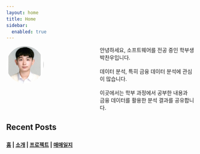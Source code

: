 ```yaml
---
layout: home
title: Home
sidebar:
  enabled: true
---
```


<div style="
    display: grid;
    grid-template-columns: auto 150px 1fr;
    align-items: start;
    gap: 0;
    margin-bottom: 1rem;
  ">
  <!-- 1) 프로필 이미지 (첫번째 컬럼) -->
  <img src="/assets/images/me.jpg" alt="프로필"
       style="
         width: 100px;
         height: 100px;
         object-fit: cover;
         border-radius: 50%;
       " />

  <!-- 2) 빈 컬럼 (150px 고정 여백) -->
  <div></div>

  <!-- 3) 본문 텍스트 (세번째 컬럼) -->
  <div>
    안녕하세요, 소프트웨어를 전공 중인 학부생 박찬우입니다.<br><br>
    데이터 분석, 특히 금융 데이터 분석에 관심이 많습니다.<br><br>
    이곳에서는 학부 과정에서 공부한 내용과<br>
    금융 데이터를 활용한 분석 결과를 공유합니다.
  </div>
</div>

<!-- Recent Posts 섹션 헤더 -->
## Recent Posts

<!-- 네비게이션 링크 바 -->
<nav style="margin: 1.5rem 0; font-weight: bold;">
  <a href="{{ "/" | relative_url }}">홈</a> |
  <a href="{{ "/about/" | relative_url }}">소개</a> |
  <a href="{{ "/projects/" | relative_url }}">프로젝트</a> |
  <a href="{{ "/trading-log/" | relative_url }}">매매일지</a>
</nav>


<!-- 실제 포스트 리스트는 theme이 자동으로 렌더링합니다 -->
